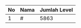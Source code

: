 | No | Nama            | Jumlah Level |
|----|-----------------|--------------|
| 1  | #    |    5863        |

